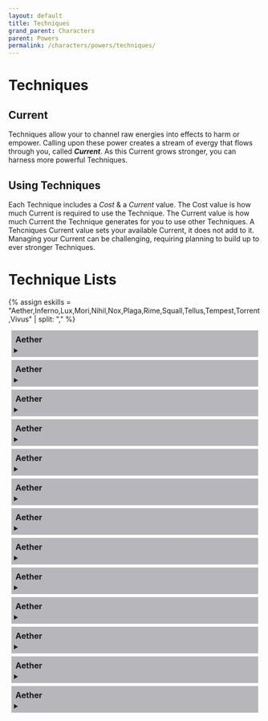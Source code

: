 ```yaml
---
layout: default
title: Techniques
grand_parent: Characters
parent: Powers
permalink: /characters/powers/techniques/
---
```


# Techniques


## Current
Techniques allow your to channel raw energies into effects to harm or empower.  Calling upon these power creates a stream of evergy that flows through you, called ***Current***.  As this Current grows stronger, you can harness more powerful Techniques.

## Using Techniques
Each Technique includes a *Cost* & a *Current* value.  The Cost value is how much Current is required to use the Technique.  The Current value is how much Current the Technique generates for you to use other Techniques.  A Tehcniques Current value sets your available Current, it does not add to it.  Managing your Current can be challenging, requiring planning to build up to ever stronger Techniques.



# Technique Lists
{% assign eskills = "Aether,Inferno,Lux,Mori,Nihil,Nox,Plaga,Rime,Squall,Tellus,Tempest,Torrent,Vivus" | split: "," %}
<div style="background-color: #1f1d2b50; margin: 6px; padding: 5px;">
    <p style='margin: 3px; font-weight:bold; font-size: 115%;'>Aether</p>
    <details>
        <summary></summary>
        {% for t in site.data.powers.techniques %}
            {% if t.skill == "Aether" %}
                <div style="background-color: #37344f50; margin: 10px; padding: 5px;">
                    <h3 style="margin-top: 5px;">{{t.name}}</h3>
                    <h4 style="margin-top: 5px;">{{t.type}}</h4>
                    <em>{{t.keywords | join: ", "}}</em>
                    <details>
                    <summary></summary>
                        {% if t.requires %}
                            <p><em>Requires: </em>{{t.requires}}</p>
                        {% endif %}
                        {% if t.effect %}
                            <p><strong>Effect</strong>
                            <br>{{t.effect}}</p>
                        {% endif %}
                        {% assign thresh = t.threshold %}
                        {% for t in thresh %}
                            <p><strong>Threshold &mdash; {{t.hits}}</strong>
                            <br>{{t.effect}}</p>
                        {% endfor %}
                    </details>
                </div>
                <div height=5px></div>
            {% endif %}
        {% endfor %}
    </details>
</div>
<div height=5px></div>
<div style="background-color: #1f1d2b50; margin: 6px; padding: 5px;">
    <p style='margin: 3px; font-weight:bold; font-size: 115%;'>Aether</p>
    <details>
        <summary></summary>
        {% for t in site.data.powers.techniques %}
            {% if t.skill == "Inferno" %}
                <div style="background-color: #37344f50; margin: 10px; padding: 5px;">
                    <h3 style="margin-top: 5px;">{{t.name}}</h3>
                    <h4 style="margin-top: 5px;">{{t.type}}</h4>
                    <em>{{t.keywords | join: ", "}}</em>
                    <details>
                    <summary></summary>
                        {% if t.requires %}
                            <p><em>Requires: </em>{{t.requires}}</p>
                        {% endif %}
                        {% if t.effect %}
                            <p><strong>Effect</strong>
                            <br>{{t.effect}}</p>
                        {% endif %}
                        {% assign thresh = t.threshold %}
                        {% for t in thresh %}
                            <p><strong>Threshold &mdash; {{t.hits}}</strong>
                            <br>{{t.effect}}</p>
                        {% endfor %}
                    </details>
                </div>
                <div height=5px></div>
            {% endif %}
        {% endfor %}
    </details>
</div>
<div height=5px></div>
<div style="background-color: #1f1d2b50; margin: 6px; padding: 5px;">
    <p style='margin: 3px; font-weight:bold; font-size: 115%;'>Aether</p>
    <details>
        <summary></summary>
        {% for t in site.data.powers.techniques %}
            {% if t.skill == "Lux" %}
                <div style="background-color: #37344f50; margin: 10px; padding: 5px;">
                    <h3 style="margin-top: 5px;">{{t.name}}</h3>
                    <h4 style="margin-top: 5px;">{{t.type}}</h4>
                    <em>{{t.keywords | join: ", "}}</em>
                    <details>
                    <summary></summary>
                        {% if t.requires %}
                            <p><em>Requires: </em>{{t.requires}}</p>
                        {% endif %}
                        {% if t.effect %}
                            <p><strong>Effect</strong>
                            <br>{{t.effect}}</p>
                        {% endif %}
                        {% assign thresh = t.threshold %}
                        {% for t in thresh %}
                            <p><strong>Threshold &mdash; {{t.hits}}</strong>
                            <br>{{t.effect}}</p>
                        {% endfor %}
                    </details>
                </div>
                <div height=5px></div>
            {% endif %}
        {% endfor %}
    </details>
</div>
<div height=5px></div>
<div style="background-color: #1f1d2b50; margin: 6px; padding: 5px;">
    <p style='margin: 3px; font-weight:bold; font-size: 115%;'>Aether</p>
    <details>
        <summary></summary>
        {% for t in site.data.powers.techniques %}
            {% if t.skill == "Mori" %}
                <div style="background-color: #37344f50; margin: 10px; padding: 5px;">
                    <h3 style="margin-top: 5px;">{{t.name}}</h3>
                    <h4 style="margin-top: 5px;">{{t.type}}</h4>
                    <em>{{t.keywords | join: ", "}}</em>
                    <details>
                    <summary></summary>
                        {% if t.requires %}
                            <p><em>Requires: </em>{{t.requires}}</p>
                        {% endif %}
                        {% if t.effect %}
                            <p><strong>Effect</strong>
                            <br>{{t.effect}}</p>
                        {% endif %}
                        {% assign thresh = t.threshold %}
                        {% for t in thresh %}
                            <p><strong>Threshold &mdash; {{t.hits}}</strong>
                            <br>{{t.effect}}</p>
                        {% endfor %}
                    </details>
                </div>
                <div height=5px></div>
            {% endif %}
        {% endfor %}
    </details>
</div>
<div height=5px></div>
<div style="background-color: #1f1d2b50; margin: 6px; padding: 5px;">
    <p style='margin: 3px; font-weight:bold; font-size: 115%;'>Aether</p>
    <details>
        <summary></summary>
        {% for t in site.data.powers.techniques %}
            {% if t.skill == "Nihil" %}
                <div style="background-color: #37344f50; margin: 10px; padding: 5px;">
                    <h3 style="margin-top: 5px;">{{t.name}}</h3>
                    <h4 style="margin-top: 5px;">{{t.type}}</h4>
                    <em>{{t.keywords | join: ", "}}</em>
                    <details>
                    <summary></summary>
                        {% if t.requires %}
                            <p><em>Requires: </em>{{t.requires}}</p>
                        {% endif %}
                        {% if t.effect %}
                            <p><strong>Effect</strong>
                            <br>{{t.effect}}</p>
                        {% endif %}
                        {% assign thresh = t.threshold %}
                        {% for t in thresh %}
                            <p><strong>Threshold &mdash; {{t.hits}}</strong>
                            <br>{{t.effect}}</p>
                        {% endfor %}
                    </details>
                </div>
                <div height=5px></div>
            {% endif %}
        {% endfor %}
    </details>
</div>
<div height=5px></div>
<div style="background-color: #1f1d2b50; margin: 6px; padding: 5px;">
    <p style='margin: 3px; font-weight:bold; font-size: 115%;'>Aether</p>
    <details>
        <summary></summary>
        {% for t in site.data.powers.techniques %}
            {% if t.skill == "Nox" %}
                <div style="background-color: #37344f50; margin: 10px; padding: 5px;">
                    <h3 style="margin-top: 5px;">{{t.name}}</h3>
                    <h4 style="margin-top: 5px;">{{t.type}}</h4>
                    <em>{{t.keywords | join: ", "}}</em>
                    <details>
                    <summary></summary>
                        {% if t.requires %}
                            <p><em>Requires: </em>{{t.requires}}</p>
                        {% endif %}
                        {% if t.effect %}
                            <p><strong>Effect</strong>
                            <br>{{t.effect}}</p>
                        {% endif %}
                        {% assign thresh = t.threshold %}
                        {% for t in thresh %}
                            <p><strong>Threshold &mdash; {{t.hits}}</strong>
                            <br>{{t.effect}}</p>
                        {% endfor %}
                    </details>
                </div>
                <div height=5px></div>
            {% endif %}
        {% endfor %}
    </details>
</div>
<div height=5px></div>
<div style="background-color: #1f1d2b50; margin: 6px; padding: 5px;">
    <p style='margin: 3px; font-weight:bold; font-size: 115%;'>Aether</p>
    <details>
        <summary></summary>
        {% for t in site.data.powers.techniques %}
            {% if t.skill == "Plaga" %}
                <div style="background-color: #37344f50; margin: 10px; padding: 5px;">
                    <h3 style="margin-top: 5px;">{{t.name}}</h3>
                    <h4 style="margin-top: 5px;">{{t.type}}</h4>
                    <em>{{t.keywords | join: ", "}}</em>
                    <details>
                    <summary></summary>
                        {% if t.requires %}
                            <p><em>Requires: </em>{{t.requires}}</p>
                        {% endif %}
                        {% if t.effect %}
                            <p><strong>Effect</strong>
                            <br>{{t.effect}}</p>
                        {% endif %}
                        {% assign thresh = t.threshold %}
                        {% for t in thresh %}
                            <p><strong>Threshold &mdash; {{t.hits}}</strong>
                            <br>{{t.effect}}</p>
                        {% endfor %}
                    </details>
                </div>
                <div height=5px></div>
            {% endif %}
        {% endfor %}
    </details>
</div>
<div height=5px></div>
<div style="background-color: #1f1d2b50; margin: 6px; padding: 5px;">
    <p style='margin: 3px; font-weight:bold; font-size: 115%;'>Aether</p>
    <details>
        <summary></summary>
        {% for t in site.data.powers.techniques %}
            {% if t.skill == "Rime" %}
                <div style="background-color: #37344f50; margin: 10px; padding: 5px;">
                    <h3 style="margin-top: 5px;">{{t.name}}</h3>
                    <h4 style="margin-top: 5px;">{{t.type}}</h4>
                    <em>{{t.keywords | join: ", "}}</em>
                    <details>
                    <summary></summary>
                        {% if t.requires %}
                            <p><em>Requires: </em>{{t.requires}}</p>
                        {% endif %}
                        {% if t.effect %}
                            <p><strong>Effect</strong>
                            <br>{{t.effect}}</p>
                        {% endif %}
                        {% assign thresh = t.threshold %}
                        {% for t in thresh %}
                            <p><strong>Threshold &mdash; {{t.hits}}</strong>
                            <br>{{t.effect}}</p>
                        {% endfor %}
                    </details>
                </div>
                <div height=5px></div>
            {% endif %}
        {% endfor %}
    </details>
</div>
<div height=5px></div>
<div style="background-color: #1f1d2b50; margin: 6px; padding: 5px;">
    <p style='margin: 3px; font-weight:bold; font-size: 115%;'>Aether</p>
    <details>
        <summary></summary>
        {% for t in site.data.powers.techniques %}
            {% if t.skill == "Squall" %}
                <div style="background-color: #37344f50; margin: 10px; padding: 5px;">
                    <h3 style="margin-top: 5px;">{{t.name}}</h3>
                    <h4 style="margin-top: 5px;">{{t.type}}</h4>
                    <em>{{t.keywords | join: ", "}}</em>
                    <details>
                    <summary></summary>
                        {% if t.requires %}
                            <p><em>Requires: </em>{{t.requires}}</p>
                        {% endif %}
                        {% if t.effect %}
                            <p><strong>Effect</strong>
                            <br>{{t.effect}}</p>
                        {% endif %}
                        {% assign thresh = t.threshold %}
                        {% for t in thresh %}
                            <p><strong>Threshold &mdash; {{t.hits}}</strong>
                            <br>{{t.effect}}</p>
                        {% endfor %}
                    </details>
                </div>
                <div height=5px></div>
            {% endif %}
        {% endfor %}
    </details>
</div>
<div height=5px></div>
<div style="background-color: #1f1d2b50; margin: 6px; padding: 5px;">
    <p style='margin: 3px; font-weight:bold; font-size: 115%;'>Aether</p>
    <details>
        <summary></summary>
        {% for t in site.data.powers.techniques %}
            {% if t.skill == "Tellus" %}
                <div style="background-color: #37344f50; margin: 10px; padding: 5px;">
                    <h3 style="margin-top: 5px;">{{t.name}}</h3>
                    <h4 style="margin-top: 5px;">{{t.type}}</h4>
                    <em>{{t.keywords | join: ", "}}</em>
                    <details>
                    <summary></summary>
                        {% if t.requires %}
                            <p><em>Requires: </em>{{t.requires}}</p>
                        {% endif %}
                        {% if t.effect %}
                            <p><strong>Effect</strong>
                            <br>{{t.effect}}</p>
                        {% endif %}
                        {% assign thresh = t.threshold %}
                        {% for t in thresh %}
                            <p><strong>Threshold &mdash; {{t.hits}}</strong>
                            <br>{{t.effect}}</p>
                        {% endfor %}
                    </details>
                </div>
                <div height=5px></div>
            {% endif %}
        {% endfor %}
    </details>
</div>
<div height=5px></div>
<div style="background-color: #1f1d2b50; margin: 6px; padding: 5px;">
    <p style='margin: 3px; font-weight:bold; font-size: 115%;'>Aether</p>
    <details>
        <summary></summary>
        {% for t in site.data.powers.techniques %}
            {% if t.skill == "Tempest" %}
                <div style="background-color: #37344f50; margin: 10px; padding: 5px;">
                    <h3 style="margin-top: 5px;">{{t.name}}</h3>
                    <h4 style="margin-top: 5px;">{{t.type}}</h4>
                    <em>{{t.keywords | join: ", "}}</em>
                    <details>
                    <summary></summary>
                        {% if t.requires %}
                            <p><em>Requires: </em>{{t.requires}}</p>
                        {% endif %}
                        {% if t.effect %}
                            <p><strong>Effect</strong>
                            <br>{{t.effect}}</p>
                        {% endif %}
                        {% assign thresh = t.threshold %}
                        {% for t in thresh %}
                            <p><strong>Threshold &mdash; {{t.hits}}</strong>
                            <br>{{t.effect}}</p>
                        {% endfor %}
                    </details>
                </div>
                <div height=5px></div>
            {% endif %}
        {% endfor %}
    </details>
</div>
<div height=5px></div>
<div style="background-color: #1f1d2b50; margin: 6px; padding: 5px;">
    <p style='margin: 3px; font-weight:bold; font-size: 115%;'>Aether</p>
    <details>
        <summary></summary>
        {% for t in site.data.powers.techniques %}
            {% if t.skill == "Torrent" %}
                <div style="background-color: #37344f50; margin: 10px; padding: 5px;">
                    <h3 style="margin-top: 5px;">{{t.name}}</h3>
                    <h4 style="margin-top: 5px;">{{t.type}}</h4>
                    <em>{{t.keywords | join: ", "}}</em>
                    <details>
                    <summary></summary>
                        {% if t.requires %}
                            <p><em>Requires: </em>{{t.requires}}</p>
                        {% endif %}
                        {% if t.effect %}
                            <p><strong>Effect</strong>
                            <br>{{t.effect}}</p>
                        {% endif %}
                        {% assign thresh = t.threshold %}
                        {% for t in thresh %}
                            <p><strong>Threshold &mdash; {{t.hits}}</strong>
                            <br>{{t.effect}}</p>
                        {% endfor %}
                    </details>
                </div>
                <div height=5px></div>
            {% endif %}
        {% endfor %}
    </details>
</div>
<div height=5px></div>
<div style="background-color: #1f1d2b50; margin: 6px; padding: 5px;">
    <p style='margin: 3px; font-weight:bold; font-size: 115%;'>Aether</p>
    <details>
        <summary></summary>
        {% for t in site.data.powers.techniques %}
            {% if t.skill == "Vivus" %}
                <div style="background-color: #37344f50; margin: 10px; padding: 5px;">
                    <h3 style="margin-top: 5px;">{{t.name}}</h3>
                    <h4 style="margin-top: 5px;">{{t.type}}</h4>
                    <em>{{t.keywords | join: ", "}}</em>
                    <details>
                    <summary></summary>
                        {% if t.requires %}
                            <p><em>Requires: </em>{{t.requires}}</p>
                        {% endif %}
                        {% if t.effect %}
                            <p><strong>Effect</strong>
                            <br>{{t.effect}}</p>
                        {% endif %}
                        {% assign thresh = t.threshold %}
                        {% for t in thresh %}
                            <p><strong>Threshold &mdash; {{t.hits}}</strong>
                            <br>{{t.effect}}</p>
                        {% endfor %}
                    </details>
                </div>
                <div height=5px></div>
            {% endif %}
        {% endfor %}
    </details>
</div>
<div height=5px></div>


<style>
 
.mytabs {
    display: flex;
    flex-wrap: wrap;
    margin: 0px auto;
    padding: 25px;
}
.mytabs input[type="radio"] {
    display: none;
}

.mytabs label {
    padding: 25px;
    font-weight: bold;
}

.mytabs .tab {
    width: 100%;
    padding: 0px;
    order: 1;
    display: none;
}
.mytabs .tab h2 {
    font-size: 3em;
}

.mytabs input[type='radio']:checked + label + .tab {
    display: block;
}

.mytabs input[type="radio"]:checked + label {
    background: #444985;
}
</style>